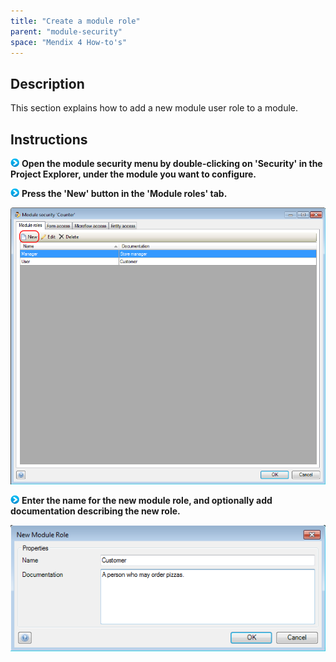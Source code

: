 ```yaml
---
title: "Create a module role"
parent: "module-security"
space: "Mendix 4 How-to's"
---
```

## Description

This section explains how to add a new module user role to a module.

## Instructions

![](attachments/819203/917932.png) **Open the module security menu by double-clicking on 'Security' in the Project Explorer, under the module you want to configure.**

![](attachments/819203/917932.png) **Press the 'New' button in the 'Module roles' tab.**

![](attachments/2621541/2752579.png)

![](attachments/819203/917932.png) **Enter the name for the new module role, and optionally add documentation describing the new role.**

![](attachments/2621541/2752580.png)
